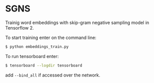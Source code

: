 # SGNS
Trainig word embeddings with skip-gram negative sampling model in Tensorflow 2.

To start training enter on the command line:
```sh
$ python embeddings_train.py
```
To run tensorboard enter:
```sh
$ tensorboard --logdir tensorboard
```
add `--bind_all` if accessed over the network.
